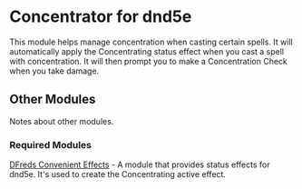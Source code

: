 # Concentrator for dnd5e

This module helps manage concentration when casting certain spells. It will automatically apply the Concentrating status effect when you cast a spell with concentration. It will then prompt you to make a Concentration Check when you take damage.

## Other Modules

Notes about other modules.

### Required Modules

[DFreds Convenient Effects](https://foundryvtt.com/packages/dfreds-convenient-effects) - A module that provides status effects for dnd5e. It's used to create the Concentrating active effect.
